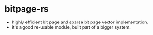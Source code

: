 # bitpage-rs
- highly efficient bit page and sparse bit page vector implementation.
- it's a good re-usable module, built part of a bigger system.
